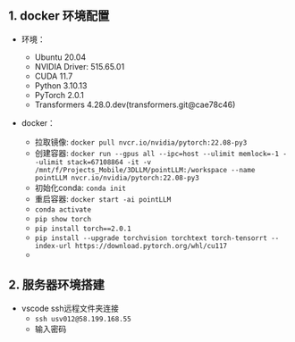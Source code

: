 ## 1. docker 环境配置

- 环境：
	- Ubuntu 20.04
	- NVIDIA Driver: 515.65.01
	- CUDA 11.7
	- Python 3.10.13
	- PyTorch 2.0.1
	- Transformers 4.28.0.dev(transformers.git@cae78c46)

- docker：
	- 拉取镜像: `docker pull nvcr.io/nvidia/pytorch:22.08-py3`
	- 创建容器: `docker run --gpus all --ipc=host --ulimit memlock=-1 --ulimit stack=67108864 -it -v /mnt/f/Projects_Mobile/3DLLM/pointLLM:/workspace --name pointLLM nvcr.io/nvidia/pytorch:22.08-py3`
	- 初始化conda: `conda init`
	- 重启容器: `docker start -ai pointLLM`
	- `conda activate`
	- `pip show torch`
	- `pip install torch==2.0.1`
	- `pip install --upgrade torchvision torchtext torch-tensorrt --index-url https://download.pytorch.org/whl/cu117`
	- 


## 2. 服务器环境搭建

- vscode ssh远程文件夹连接
	- `ssh usv012@58.199.168.55`
	- 输入密码






